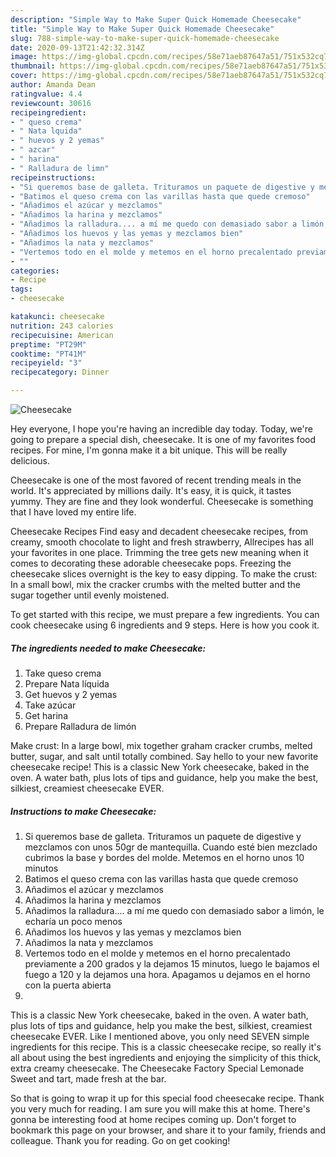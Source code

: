 ```yaml
---
description: "Simple Way to Make Super Quick Homemade Cheesecake"
title: "Simple Way to Make Super Quick Homemade Cheesecake"
slug: 788-simple-way-to-make-super-quick-homemade-cheesecake
date: 2020-09-13T21:42:32.314Z
image: https://img-global.cpcdn.com/recipes/58e71aeb87647a51/751x532cq70/cheesecake-foto-principal.jpg
thumbnail: https://img-global.cpcdn.com/recipes/58e71aeb87647a51/751x532cq70/cheesecake-foto-principal.jpg
cover: https://img-global.cpcdn.com/recipes/58e71aeb87647a51/751x532cq70/cheesecake-foto-principal.jpg
author: Amanda Dean
ratingvalue: 4.4
reviewcount: 30616
recipeingredient:
- " queso crema"
- " Nata lquida"
- " huevos y 2 yemas"
- " azcar"
- " harina"
- " Ralladura de limn"
recipeinstructions:
- "Si queremos base de galleta. Trituramos un paquete de digestive y mezclamos con unos 50gr de mantequilla. Cuando esté bien mezclado cubrimos la base y bordes del molde. Metemos en el horno unos 10 minutos"
- "Batimos el queso crema con las varillas hasta que quede cremoso"
- "Añadimos el azúcar y mezclamos"
- "Añadimos la harina y mezclamos"
- "Añadimos la ralladura.... a mí me quedo con demasiado sabor a limón, le echaría un poco menos"
- "Añadimos los huevos y las yemas y mezclamos bien"
- "Añadimos la nata y mezclamos"
- "Vertemos todo en el molde y metemos en el horno precalentado previamente a 200 grados y la dejamos 15 minutos, luego le bajamos el fuego a 120 y la dejamos una hora. Apagamos u dejamos en el horno con la puerta abierta"
- ""
categories:
- Recipe
tags:
- cheesecake

katakunci: cheesecake 
nutrition: 243 calories
recipecuisine: American
preptime: "PT29M"
cooktime: "PT41M"
recipeyield: "3"
recipecategory: Dinner

---
```



![Cheesecake](https://img-global.cpcdn.com/recipes/58e71aeb87647a51/751x532cq70/cheesecake-foto-principal.jpg)

Hey everyone, I hope you're having an incredible day today. Today, we're going to prepare a special dish, cheesecake. It is one of my favorites food recipes. For mine, I'm gonna make it a bit unique. This will be really delicious.

Cheesecake is one of the most favored of recent trending meals in the world. It's appreciated by millions daily. It's easy, it is quick, it tastes yummy. They are fine and they look wonderful. Cheesecake is something that I have loved my entire life.

Cheesecake Recipes Find easy and decadent cheesecake recipes, from creamy, smooth chocolate to light and fresh strawberry, Allrecipes has all your favorites in one place. Trimming the tree gets new meaning when it comes to decorating these adorable cheesecake pops. Freezing the cheesecake slices overnight is the key to easy dipping. To make the crust: In a small bowl, mix the cracker crumbs with the melted butter and the sugar together until evenly moistened.


To get started with this recipe, we must prepare a few ingredients. You can cook cheesecake using 6 ingredients and 9 steps. Here is how you cook it.

<!--inarticleads1-->

##### The ingredients needed to make Cheesecake:

1. Take  queso crema
1. Prepare  Nata líquida
1. Get  huevos y 2 yemas
1. Take  azúcar
1. Get  harina
1. Prepare  Ralladura de limón


Make crust: In a large bowl, mix together graham cracker crumbs, melted butter, sugar, and salt until totally combined. Say hello to your new favorite cheesecake recipe! This is a classic New York cheesecake, baked in the oven. A water bath, plus lots of tips and guidance, help you make the best, silkiest, creamiest cheesecake EVER. 

<!--inarticleads2-->

##### Instructions to make Cheesecake:

1. Si queremos base de galleta. Trituramos un paquete de digestive y mezclamos con unos 50gr de mantequilla. Cuando esté bien mezclado cubrimos la base y bordes del molde. Metemos en el horno unos 10 minutos
1. Batimos el queso crema con las varillas hasta que quede cremoso
1. Añadimos el azúcar y mezclamos
1. Añadimos la harina y mezclamos
1. Añadimos la ralladura.... a mí me quedo con demasiado sabor a limón, le echaría un poco menos
1. Añadimos los huevos y las yemas y mezclamos bien
1. Añadimos la nata y mezclamos
1. Vertemos todo en el molde y metemos en el horno precalentado previamente a 200 grados y la dejamos 15 minutos, luego le bajamos el fuego a 120 y la dejamos una hora. Apagamos u dejamos en el horno con la puerta abierta
1. 


This is a classic New York cheesecake, baked in the oven. A water bath, plus lots of tips and guidance, help you make the best, silkiest, creamiest cheesecake EVER. Like I mentioned above, you only need SEVEN simple ingredients for this recipe. This is a classic cheesecake recipe, so really it&#39;s all about using the best ingredients and enjoying the simplicity of this thick, extra creamy cheesecake. The Cheesecake Factory Special Lemonade Sweet and tart, made fresh at the bar. 

So that is going to wrap it up for this special food cheesecake recipe. Thank you very much for reading. I am sure you will make this at home. There's gonna be interesting food at home recipes coming up. Don't forget to bookmark this page on your browser, and share it to your family, friends and colleague. Thank you for reading. Go on get cooking!
